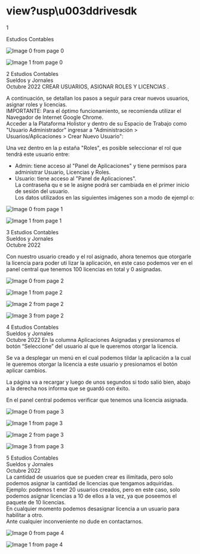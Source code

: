 # view?usp\u003ddrivesdk

 1 
 
  
Estudios Contables  


![Image 0 from page 0](images/image_0_0.png)

![Image 1 from page 0](images/image_0_1.png)

 
 
 
 2 Estudios Contables  
Sueldos y Jornales  
Octubre  2022 CREAR USUARIOS, ASIGNAR ROLES Y LICENCIAS . 
 
A continuación, se detallan los pasos a seguir para crear nuevos usuarios, 
asignar roles y licencias.  
IMPORTANTE:  Para el óptimo funcionamiento, se  recomienda utilizar el 
Navegador de Internet Google Chrome.  
Acceder a la Plataforma Holistor y dentro de su Espacio de Trabajo como 
"Usuario Administrador" ingresar a "Administración >  
Usuarios/Aplicaciones > Crear Nuevo Usuario":  
 
Una vez dentro en la p estaña "Roles", es posible seleccionar el rol que 
tendrá este usuario entre:  
- Admin:  tiene acceso al "Panel de Aplicaciones" y tiene permisos para 
administrar Usuario, Licencias y Roles.  
- Usuario:  tiene acceso al "Panel de Aplicaciones".  
La contraseña qu e se le asigne podrá ser cambiada en el primer inicio de 
sesión del usuario.  
Los datos utilizados en las siguientes imágenes son a modo de ejempl o: 


![Image 0 from page 1](images/image_1_0.png)

![Image 1 from page 1](images/image_1_1.png)

 
 
 
 3 Estudios Contables  
Sueldos y Jornales  
Octubre  2022  
 
 
Con nuestro usuario creado y el rol asignado, ahora tenemos que 
otorgarle la licencia para poder uti lizar la aplicación, en este caso 
podemos ver en el panel central que tenemos 100 licencias en total y 0 
asignadas.  
 


![Image 0 from page 2](images/image_2_0.png)

![Image 1 from page 2](images/image_2_1.png)

![Image 2 from page 2](images/image_2_2.png)

![Image 3 from page 2](images/image_2_3.png)

 
 
 
 4 Estudios Contables  
Sueldos y Jornales  
Octubre  2022 En la columna Aplicaciones Asignadas y presionamos el botón 
“Seleccione” del usuario al que le queremos otorgar la licencia.  
 
Se va a desplegar un menú en el cual podemos tildar la aplicación a la cual 
le queremos otorgar la licencia a este usuario y presionamos el botón 
aplicar cambios.  
 
La página va a recargar y luego de unos segundos si todo salió bien, abajo 
a la derecha nos informa  que se guardó con éxito.  
 
En el panel central podemos verificar que tenemos una licencia asignada.  


![Image 0 from page 3](images/image_3_0.png)

![Image 1 from page 3](images/image_3_1.png)

![Image 2 from page 3](images/image_3_2.png)

![Image 3 from page 3](images/image_3_3.png)

 
 
 
 5 Estudios Contables  
Sueldos y Jornales  
Octubre  2022  
La cantidad de usuarios que se pueden crear es ilimitada, pero solo 
podemos asignar la cantidad de licencias que tengamos adquiridas.  
Ejemplo:  podemos t ener 20 usuarios creados, pero en este caso, solo 
podemos asignar licencias a 10 de ellos a la vez, ya que poseemos el 
paquete de 10 licencias.  
En cualquier momento podemos desasignar licencia a un usuario para 
habilitar a otro.  
Ante cualquier inconveniente no dude en contactarnos.  
 


![Image 0 from page 4](images/image_4_0.png)

![Image 1 from page 4](images/image_4_1.png)

